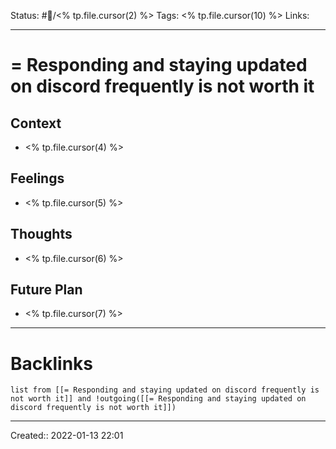 Status: #💭/<% tp.file.cursor(2) %>
Tags: <% tp.file.cursor(10) %>
Links:
___
# = Responding and staying updated on discord frequently is not worth it
## Context
- <% tp.file.cursor(4) %>

## Feelings
 - <% tp.file.cursor(5) %>

## Thoughts
- <% tp.file.cursor(6) %>

## Future Plan
- <% tp.file.cursor(7) %>
___
# Backlinks
```dataview
list from [[= Responding and staying updated on discord frequently is not worth it]] and !outgoing([[= Responding and staying updated on discord frequently is not worth it]])
```
___
Created::  2022-01-13 22:01

